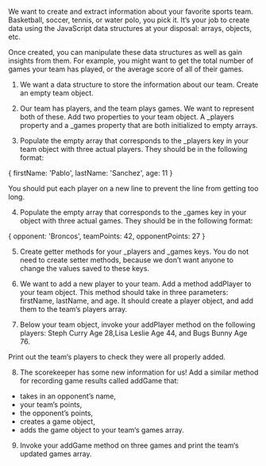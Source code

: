 We want to create and extract information about your favorite sports team. Basketball, soccer, tennis, or water polo, you pick it. It’s your job to create data using the JavaScript data structures at your disposal: arrays, objects, etc.

Once created, you can manipulate these data structures as well as gain insights from them. For example, you might want to get the total number of games your team has played, or the average score of all of their games.

1. We want a data structure to store the information about our team. Create an empty team object.

2. Our team has players, and the team plays games. We want to represent both of these. Add two properties to your team object. A _players property and a _games property that are both initialized to empty arrays.

3. Populate the empty array that corresponds to the _players key in your team object with three actual players. They should be in the following format:

{
  firstName: 'Pablo',
  lastName: 'Sanchez',
  age: 11
}

You should put each player on a new line to prevent the line from getting too long.

4. Populate the empty array that corresponds to the _games key in your object with three actual games. They should be in the following format:

{
  opponent: 'Broncos',
  teamPoints: 42,
  opponentPoints: 27
}

5. Create getter methods for your _players and _games keys. You do not need to create setter methods, because we don’t want anyone to change the values saved to these keys.

6. We want to add a new player to your team. Add a method addPlayer to your team object. This method should take in three parameters: firstName, lastName, and age. It should create a player object, and add them to the team‘s players array.

7. Below your team object, invoke your addPlayer method on the following players: Steph Curry Age 28,Lisa Leslie Age 44, and Bugs Bunny Age 76.

Print out the team‘s players to check they were all properly added.

8. The scorekeeper has some new information for us! Add a similar method for recording game results called addGame that:

- takes in an opponent’s name,
- your team’s points,
- the opponent’s points,
- creates a game object,
- adds the game object to your team‘s games array.

9. Invoke your addGame method on three games and print the team‘s updated games array.

